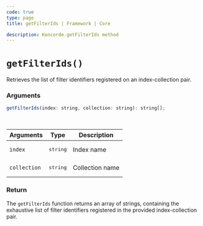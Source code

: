 ```yaml
---
code: true
type: page
title: getFilterIds | Framework | Core

description: Koncorde.getFilterIds method
---
```


# `getFilterIds()`

Retrieves the list of filter identifiers registered on an index-collection pair.

### Arguments

```js
getFilterIds(index: string, collection: string): string[];
```

<br/>

| Arguments    | Type              | Description     |
| ------------ | ----------------- | --------------- |
| `index`      | <pre>string</pre> | Index name      |
| `collection` | <pre>string</pre> | Collection name |

### Return

The `getFilterIds` function returns an array of strings, containing the exhaustive list of filter identifiers registered in the provided index-collection pair.